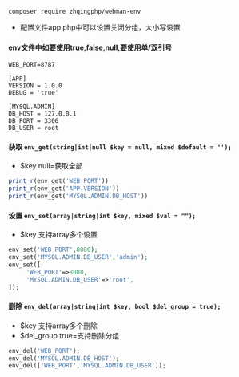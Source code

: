 ```
composer require zhqingphp/webman-env
```

* 配置文件app.php中可以设置关闭分组，大小写设置

#### env文件中如要使用true,false,null,要使用单/双引号

```
WEB_PORT=8787

[APP]
VERSION = 1.0.0
DEBUG = 'true'

[MYSQL.ADMIN]
DB_HOST = 127.0.0.1
DB_PORT = 3306
DB_USER = root
```

#### 获取 `env_get(string|int|null $key = null, mixed $default = '');`

* $key null=获取全部

```php
print_r(env_get('WEB_PORT'))
print_r(env_get('APP.VERSION'))
print_r(env_get('MYSQL.ADMIN.DB_HOST'))
```

#### 设置 `env_set(array|string|int $key, mixed $val = "");`

* $key 支持array多个设置

```php
env_set('WEB_PORT',8080);
env_set('MYSQL.ADMIN.DB_USER','admin');
env_set([
     'WEB_PORT'=>8080,
     'MYSQL.ADMIN.DB_USER'=>'root',
]);
```

#### 删除 `env_del(array|string|int $key, bool $del_group = true);`

* $key 支持array多个删除
* $del_group true=支持删除分组

```php
env_del('WEB_PORT');
env_del('MYSQL.ADMIN.DB_HOST');
env_del(['WEB_PORT','MYSQL.ADMIN.DB_USER']);
```